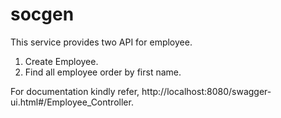 # socgen
This service provides two API for employee.
1) Create Employee.
2) Find all employee order by first name.


For documentation kindly refer, http://localhost:8080/swagger-ui.html#/Employee_Controller.
